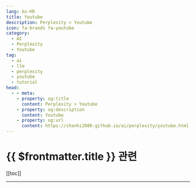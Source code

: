 ```yaml
---
lang: ko-KR
title: Youtube
description: Perplexity > Youtube
icon: fa-brands fa-youtube
category: 
  - AI
  - Perplexity
  - Youtube
tag: 
  - ai
  - llm
  - perplexity
  - youtube
  - tutorial
head:
  - - meta:
    - property: og:title
      content: Perplexity > Youtube
    - property: og:description
      content: Youtube
    - property: og:url
      content: https://chanhi2000.github.io/ai/perplexity/youtube.html
---
```


# {{ $frontmatter.title }} 관련

[[toc]]

<MyYouTubeItems jsonName="yu-RickMulready" /><!-- Rick Mulready -->

---

<TagLinks />